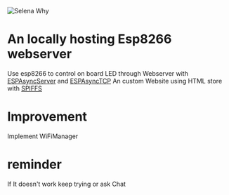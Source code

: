 ![Selena](https://static.miraheze.org/pgrwiki/thumb/9/9f/Dialogue-Capriccio-Chibi-Icon.png/90px-Dialogue-Capriccio-Chibi-Icon.png)
Why
# An locally hosting Esp8266 webserver
Use esp8266 to control on board LED through Webserver with [ESPAsyncServer](https://github.com/me-no-dev/ESPAsyncWebServer)
and [ESPAsyncTCP](https://github.com/me-no-dev/ESPAsyncTCP)
An custom Website using HTML store with [SPIFFS](https://github.com/esp8266/arduino-esp8266fs-plugin.git)

# Improvement
Implement WiFiManager

# reminder
If It doesn't work keep trying or ask Chat
